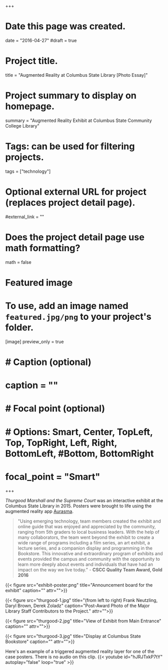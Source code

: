 +++
# Date this page was created.
date = "2016-04-27"
#draft = true

# Project title.
title = "Augmented Reality at Columbus State Library [Photo Essay]"

# Project summary to display on homepage.
summary = "Augmented Reality Exhibit at Columbus State Community College Library"

# Tags: can be used for filtering projects.
tags = ["technology"]

# Optional external URL for project (replaces project detail page).
#external_link = ""

# Does the project detail page use math formatting?
math = false

# Featured image
# To use, add an image named `featured.jpg/png` to your project's folder.
[image]
   preview_only = true
#  # Caption (optional)
#  caption = ""
#
#  # Focal point (optional)
#  # Options: Smart, Center, TopLeft, Top, TopRight, Left, Right, BottomLeft, #Bottom, BottomRight
#  focal_point = "Smart"

+++

*Thurgood Marshall and the Supreme Court* was an interactive exhibit at the Columbus State Library in 2015. Posters were brought to life using the augmented reality app [Aurasma](https://www.aurasma.com/).

> "Using emerging technology, team members created the exhibit and online guide that was enjoyed and appreciated by the community, ranging from 5th graders to local business leaders. With the help of many collaborators, the team went beyond the exhibit to create a wide range of programs including a film series, an art exhibit, a lecture series, and a companion display and programming in the Bookstore. This innovative and extraordinary program of exhibits and events provided the campus and community with the opportunity to learn more deeply about events and individuals that have had an impact on the way we live today." - **CSCC Quality Team Award, Gold 2016**

{{< figure src="exhibit-poster.png" title="Announcement board for the exhibit" caption="" attr="">}}

{{< figure src="thurgood-1.jpg" title="(from left to right) Frank Neutzling, Daryl Brown, Derek Zoladz" caption="Post-Award Photo of the Major Library Staff Contributors to the Project." attr="">}}

{{< figure src="thurgood-2.jpg" title="View of Exhibit from Main Entrance" caption="" attr="">}}

{{< figure src="thurgood-3.jpg" title="Display at Columbus State Bookstore" caption="" attr="">}}

Here's an example of a triggered augmented reality layer for one of the case posters. There is no audio on this clip.
{{< youtube id="hJRJTxkP7tY" autoplay="false" loop="true" >}}   

